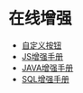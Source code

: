 # 在线增强

- [自定义按钮](/dev/online/enhance/button)
- [JS增强手册](/dev/online/enhance/js/)
- [JAVA增强手册](/dev/online/enhance/java/)
- [SQL增强手册](/dev/online/enhance/sql/)
